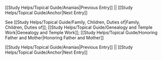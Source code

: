 [[Study Helps/Topical Guide/Ananias|Previous Entry]]  ||  [[Study Helps/Topical Guide/Anchor|Next Entry]]

 See [[Study Helps/Topical Guide/Family, Children, Duties of|Family, Children, Duties of]]; [[Study Helps/Topical Guide/Genealogy and Temple Work|Genealogy and Temple Work]]; [[Study Helps/Topical Guide/Honoring Father and Mother|Honoring Father and Mother]]

[[Study Helps/Topical Guide/Ananias|Previous Entry]]  ||  [[Study Helps/Topical Guide/Anchor|Next Entry]]